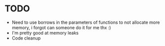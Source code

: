 # TODO
- Need to use borrows in the parameters of functions to not allocate more memory, i forgot can someone do it for me thx :)
- I'm pretty good at memory leaks
- Code cleanup
